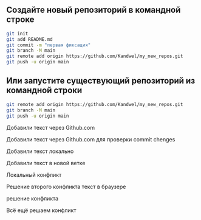 ## Создайте новый репозиторий в командной строке
```sh
git init
git add README.md 
git commit -m "первая фиксация"
git branch -M main
git remote add origin https://github.com/Kandwel/my_new_repos.git
git push -u origin main
```

## Или запустите существующий репозиторий из командной строки
```sh
git remote add origin https://github.com/Kandwel/my_new_repos.git
git branch -M main
git push -u origin main
```

Добавили текст через Github.com

Добавили текст через Github.com для проверки commit chenges

Добавили текст локально 

Добавили текст в новой ветке


Локальный конфликт

Решение второго конфликта текст в браузере


решение конфликта 

Всё ещё решаем конфликт
